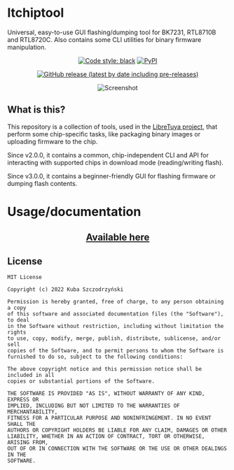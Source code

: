 # ltchiptool

Universal, easy-to-use GUI flashing/dumping tool for BK7231, RTL8710B and RTL8720C. Also contains some CLI utilities for binary firmware manipulation.

<div align="center">

[![Code style: black](https://img.shields.io/badge/code%20style-black-000000.svg)](https://github.com/psf/black)
[![PyPI](https://img.shields.io/pypi/v/ltchiptool)](https://pypi.org/project/ltchiptool/)

[![GitHub release (latest by date including pre-releases)](https://img.shields.io/github/v/release/libretuya/ltchiptool?include_prereleases&label=GUI%20release)](https://github.com/libretuya/ltchiptool/releases/latest)

![Screenshot](.github/screenshot.png)
</div>

## What is this?

This repository is a collection of tools, used in the [LibreTuya project](https://github.com/kuba2k2/libretuya), that perform some chip-specific tasks, like packaging binary images or uploading firmware to the chip.

Since v2.0.0, it contains a common, chip-independent CLI and API for interacting with supported chips in download mode (reading/writing flash).

Since v3.0.0, it contains a beginner-friendly GUI for flashing firmware or dumping flash contents.

# Usage/documentation
<div style="text-align: center">

## [Available here](https://docs.libretuya.ml/docs/flashing/tools/ltchiptool/)
</div>

## License

```
MIT License

Copyright (c) 2022 Kuba Szczodrzyński

Permission is hereby granted, free of charge, to any person obtaining a copy
of this software and associated documentation files (the "Software"), to deal
in the Software without restriction, including without limitation the rights
to use, copy, modify, merge, publish, distribute, sublicense, and/or sell
copies of the Software, and to permit persons to whom the Software is
furnished to do so, subject to the following conditions:

The above copyright notice and this permission notice shall be included in all
copies or substantial portions of the Software.

THE SOFTWARE IS PROVIDED "AS IS", WITHOUT WARRANTY OF ANY KIND, EXPRESS OR
IMPLIED, INCLUDING BUT NOT LIMITED TO THE WARRANTIES OF MERCHANTABILITY,
FITNESS FOR A PARTICULAR PURPOSE AND NONINFRINGEMENT. IN NO EVENT SHALL THE
AUTHORS OR COPYRIGHT HOLDERS BE LIABLE FOR ANY CLAIM, DAMAGES OR OTHER
LIABILITY, WHETHER IN AN ACTION OF CONTRACT, TORT OR OTHERWISE, ARISING FROM,
OUT OF OR IN CONNECTION WITH THE SOFTWARE OR THE USE OR OTHER DEALINGS IN THE
SOFTWARE.

```

